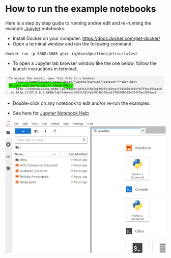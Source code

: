 # How to run the example notebooks
Here is a step by step guide to running and/or edit and re-running the example [Jupyter](https://jupyter.org/) notebooks.

- Install Docker on your computer. https://docs.docker.com/get-docker/
- Open a terminal window and run the following command:
```shell
docker run -p 8888:8888 ghcr.io/davidpratten/jetisu:latest
```
- To open a Jupyter lab browser window like the one below, follow the launch instructions in terminal: 

<img src="launch_jupyter.png" width="500"/>

- Double-click on any notebook to edit and/or re-run the examples.

- See here for [Jupyter Notebook Help](https://jupyter-notebook.readthedocs.io/en/stable/notebook.html)

![img.png](jetisu_jupyter_lab.png)